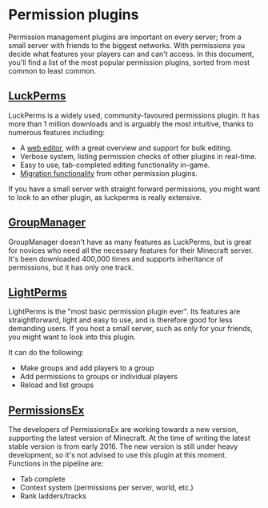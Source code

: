 # Permission plugins

Permission management plugins are important on every server; from a small server with friends to the biggest networks. With permissions you decide what features your players can and can't access. In this document, you'll find a list of the most popular permission plugins, sorted from most common to least common.

## [LuckPerms](https://luckperms.net)

LuckPerms is a widely used, community-favoured permissions plugin. It has more than 1 million downloads and is arguably the most intuitive, thanks to numerous features including:

- A [web editor](https://luckperms.net/wiki/Web-Editor), with a great overview and support for bulk editing.
- Verbose system, listing permission checks of other plugins in real-time.
- Easy to use, tab-completed editing functionality in-game.
- [Migration functionality](https://luckperms.net/wiki/Migration) from other permission plugins.

If you have a small server with straight forward permissions, you might want to look to an other plugin, as luckperms is really extensive.

## [GroupManager](https://www.spigotmc.org/resources/groupmanager.38875/)
GroupManager doesn't have as many features as LuckPerms, but is great for novices who need all the necessary features for their Minecraft server. It's been downloaded 400,000 times and supports inheritance of permissions, but it has only one track.

## [LightPerms](https://www.spigotmc.org/resources/1-8-1-16-lightperms.62447/)

LightPerms is the "most basic permission plugin ever". Its features are straightforward, light and easy to use, and is therefore good for less demanding users. If you host a small server, such as only for your friends, you might want to look into this plugin.

It can do the following:

- Make groups and add players to a group
- Add permissions to groups or individual players
- Reload and list groups

## [PermissionsEx](https://github.com/PEXPlugins/PermissionsEx)

The developers of PermissionsEx are working towards a new version, supporting the latest version of Minecraft. At the time of writing the latest stable version is from early 2016. The new version is still under heavy development, so it's not advised to use this plugin at this moment. Functions in the pipeline are:

- Tab complete
- Context system (permissions per server, world, etc.)
- Rank ladders/tracks
